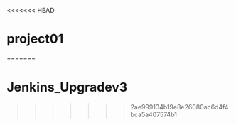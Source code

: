 <<<<<<< HEAD
# project01
=======
# Jenkins_Upgradev3
>>>>>>> 2ae999134b19e8e26080ac6d4f4bca5a407574b1
